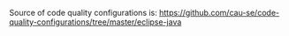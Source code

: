 Source of code quality configurations is: https://github.com/cau-se/code-quality-configurations/tree/master/eclipse-java
